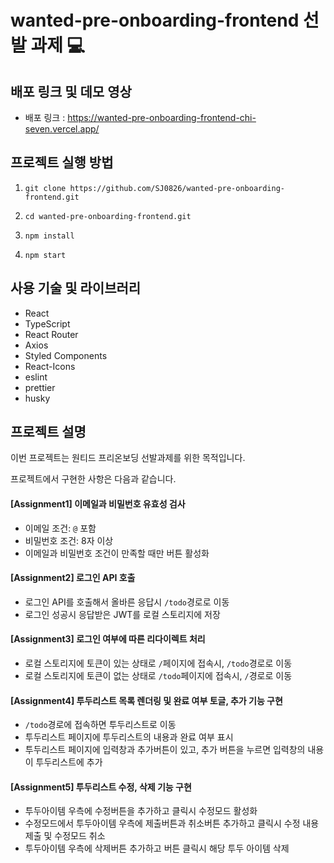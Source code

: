 # wanted-pre-onboarding-frontend 선발 과제 :computer:

## 배포 링크 및 데모 영상
* 배포 링크 : https://wanted-pre-onboarding-frontend-chi-seven.vercel.app/
## 프로젝트 실행 방법
1. `git clone https://github.com/SJ0826/wanted-pre-onboarding-frontend.git`

2. `cd wanted-pre-onboarding-frontend.git`

3. `npm install`

4. `npm start`

## 사용 기술 및  라이브러리
* React
* TypeScript
* React Router
* Axios
* Styled Components
* React-Icons
* eslint
* prettier
* husky


## 프로젝트 설명
이번 프로젝트는 원티드 프리온보딩 선발과제를 위한 목적입니다.

프로젝트에서 구현한 사항은 다음과 같습니다.


#### [Assignment1] 이메일과 비밀번호 유효성 검사 
* 이메일 조건: `@` 포함
* 비밀번호 조건: 8자 이상
* 이메일과 비밀번호 조건이 만족할 때만 버튼 활성화

#### [Assignment2] 로그인 API 호출
* 로그인 API를 호출해서 올바른 응답시 `/todo`경로로 이동
* 로그인 성공시 응답받은 JWT를 로컬 스토리지에 저장

#### [Assignment3] 로그인 여부에 따른 리다이렉트 처리
* 로컬 스토리지에 토큰이 있는 상태로 `/`페이지에 접속시, `/todo`경로로 이동
* 로컬 스토리지에 토큰이 없는 상태로 `/todo`페이지에 접속시, `/`경로로 이동

#### [Assignment4] 투두리스트 목록 렌더링 및 완료 여부 토글, 추가 기능 구현
* `/todo`경로에 접속하면 투두리스트로 이동
* 투두리스트 페이지에 투두리스트의 내용과 완료 여부 표시
* 투두리스트 페이지에 입력창과 추가버튼이 있고, 추가 버튼을 누르면 입력창의 내용이 투두리스트에 추가

#### [Assignment5] 투두리스트 수정, 삭제 기능 구현
* 투두아이템 우측에 수정버튼을 추가하고 클릭시 수정모드 활성화
* 수정모드에서 투두아이템 우측에 제출버튼과 취소버튼 추가하고 클릭시 수정 내용 제출 및 수정모드 취소
* 투두아이템 우측에 삭제버튼 추가하고 버튼 클릭시 해당 투두 아이템 삭제

